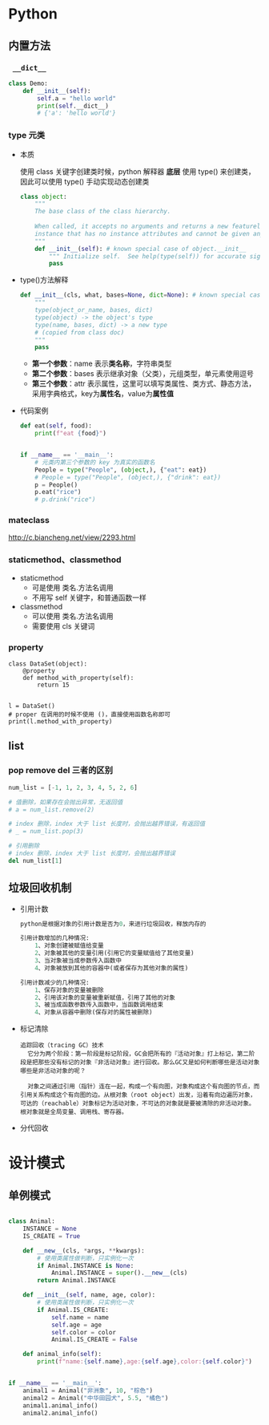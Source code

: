 # Python

##  内置方法

### ` __dict__`

```python
class Demo:
    def __init__(self):
        self.a = "hello world"
        print(self.__dict__)
		# {'a': 'hello world'}       
```



### type 元类

* 本质

  使用 class 关键字创建类时候，python 解释器 **底层** 使用 type() 来创建类，因此可以使用 type() 手动实现动态创建类

  ```python
  class object:
      """
      The base class of the class hierarchy.
      
      When called, it accepts no arguments and returns a new featureless
      instance that has no instance attributes and cannot be given any.
      """
      def __init__(self): # known special case of object.__init__
          """ Initialize self.  See help(type(self)) for accurate signature. """
          pass
  ```

  

* type()方法解释

  ```python
  def __init__(cls, what, bases=None, dict=None): # known special case of type.__init__
      """
      type(object_or_name, bases, dict)
      type(object) -> the object's type
      type(name, bases, dict) -> a new type
      # (copied from class doc)
      """
      pass
  ```

  - **第一个参数**：name 表示**类名称**，字符串类型
  - **第二个参数**：bases 表示继承对象（父类），元组类型，单元素使用逗号
  - **第三个参数**：attr 表示属性，这里可以填写类属性、类方式、静态方法，采用字典格式，key为**属性名**，value为**属性值**

* 代码案例

  ```python
  def eat(self, food):
      print(f"eat {food}")
  
  
  if __name__ == '__main__':
      # 元类内第三个参数的 key 为真实的函数名
      People = type("People", (object,), {"eat": eat})
      # People = type("People", (object,), {"drink": eat})
      p = People()
      p.eat("rice")
      # p.drink("rice")
  ```

  

### mateclass

http://c.biancheng.net/view/2293.html



### staticmethod、classmethod

* staticmethod
  * 可是使用 类名.方法名调用
  * 不用写 self 关键字，和普通函数一样
* classmethod
  * 可以使用 类名.方法名调用
  * 需要使用 cls 关键词

### property

```
class DataSet(object):
    @property
    def method_with_property(self):
        return 15


l = DataSet()
# proper 在调用的时候不使用 ()，直接使用函数名称即可
print(l.method_with_property)
```



## list

### pop remove del 三者的区别

```python
num_list = [-1, 1, 2, 3, 4, 5, 2, 6]

# 值删除，如果存在会抛出异常，无返回值
# a = num_list.remove(2)

# index 删除，index 大于 list 长度时，会抛出越界错误，有返回值
# _ = num_list.pop(3)

# 引用删除
# index 删除，index 大于 list 长度时，会抛出越界错误
del num_list[1]

```



## 垃圾回收机制

* 引用计数

  ```python
  python是根据对象的引用计数是否为0，来进行垃圾回收，释放内存的
  
  引用计数增加的几种情况:
      1、对象创建被赋值给变量
      2、对象被其他的变量引用(引用它的变量赋值给了其他变量)
      3、当对象被当成参数传入函数中
      4、对象被放到其他的容器中(或者保存为其他对象的属性)
  
  引用计数减少的几种情况:
      1、保存对象的变量被删除
      2、引用该对象的变量被重新赋值，引用了其他的对象
      3、被当成函数参数传入函数中，当函数调用结束
      4、对象从容器中删除(保存对的属性被删除)
  ```

  

* 标记清除

  ```
  追踪回收（tracing GC）技术
  	它分为两个阶段：第一阶段是标记阶段，GC会把所有的『活动对象』打上标记，第二阶段是把那些没有标记的对象『非活动对象』进行回收。那么GC又是如何判断哪些是活动对象哪些是非活动对象的呢？
  
  	对象之间通过引用（指针）连在一起，构成一个有向图，对象构成这个有向图的节点，而引用关系构成这个有向图的边。从根对象（root object）出发，沿着有向边遍历对象，可达的（reachable）对象标记为活动对象，不可达的对象就是要被清除的非活动对象。根对象就是全局变量、调用栈、寄存器。
  ```

  

* 分代回收

  

# 设计模式

## 单例模式

```python

class Animal:
    INSTANCE = None
    IS_CREATE = True

    def __new__(cls, *args, **kwargs):
        # 使用类属性做判断，只实例化一次
        if Animal.INSTANCE is None:
            Animal.INSTANCE = super().__new__(cls)
        return Animal.INSTANCE

    def __init__(self, name, age, color):
        # 使用类属性做判断，只实例化一次
        if Animal.IS_CREATE:
            self.name = name
            self.age = age
            self.color = color
            Animal.IS_CREATE = False

    def animal_info(self):
        print(f"name:{self.name},age:{self.age},color:{self.color}")


if __name__ == '__main__':
    animal1 = Animal("非洲象", 10, "棕色")
    animal2 = Animal("中华田园犬", 5.5, "橘色")
    animal1.animal_info()
    animal2.animal_info()
```

